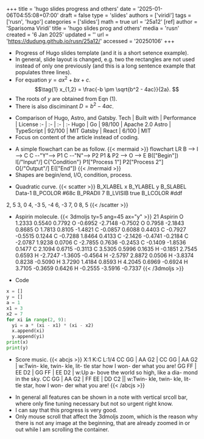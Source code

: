 +++
title = 'hugo slides progress and others'
date = '2025-01-06T04:55:08+07:00'
draft = false
type = 'slides'
authors = ['viridi']
tags = ['rusn', 'hugo']
categories = ['slides']
math = true
url = '25a12'
[ref]
author = 'Sparisoma Viridi' 
title = 'hugo slides prog and others'
media = 'rusn'
created = '6 Jan 2025'
updated = ''
url = 'https://dudung.github.io/rusn/25a12/'
accessed = '20250106'
+++
<!--more-->

+ Progress of Hugo slides template (and it is a short setence example).
+ In general, slide layout is changed, e.g. two the rectangles are not used instead of only one previously (and this is a long sentence example that populates three lines). 
+ For equation $y = ax^2 + bx + c$.
$$\tag{1}
x_{1,2} = \frac{-b \pm \sqrt{b^2 - 4ac}}{2a}.
$$
+ The roots of $y$ are obtained from Eqn (1).
+ There is also disciminant $D = b^2 - 4ac$.

- Comparison of Hugo, Astro, and Gatsby.
Tech | Built with | Performance | License
:- | :- | :- | :-
Hugo   | Go          | 98/100 | Apache 2.0
Astro  | TypeScript  | 92/100 | MIT
Gatsby | React       | 6/100 | MIT
- Focus on content of the article instead of coding.

+ A simple flowchart can be as follow.
{{< mermaid >}}
flowchart LR
  B --> I --> C
  C --"Y"--> P1
  C --"N"--> P2
  P1 & P2 --> O --> E
  B(["Begin"])
  I[/"Input"/]
  C{"Condition"}
  P1["Process 1"]
  P2["Process 2"]
  O[/"Output"/]
  E(["End"])
{{< /mermaid >}}
+ Shapes are begin/end, I/O, condition, process.

- Quadratic curve.
{{< scatter >}}
B_XLABEL x
B_YLABEL y
B_SLABEL Data-1
B_PCOLOR #68c
B_PRADII 7
B_LVISIB true
B_LCOLOR #ddf

2, 5
3, 0
4, -3
5, -4
6, -3
7, 0 
8, 5
{{< /scatter >}}

+ Aspirin molecule.
{{< 3dmoljs ty=5 ang=45 ax="y" >}}
21
Aspirin
O    1.2333    0.5540    0.7792
O   -0.6952   -2.7148   -0.7502
O    0.7958   -2.1843    0.8685
O    1.7813    0.8105   -1.4821
C   -0.0857    0.6088    0.4403
C   -0.7927   -0.5515    0.1244
C   -0.7288    1.8464    0.4133
C   -2.1426   -0.4741   -0.2184
C   -2.0787    1.9238    0.0706
C   -2.7855    0.7636   -0.2453
C   -0.1409   -1.8536    0.1477
C    2.1094    0.6715   -0.3113
C    3.5305    0.5996    0.1635
H   -0.1851    2.7545    0.6593
H   -2.7247   -1.3605   -0.4564
H   -2.5797    2.8872    0.0506
H   -3.8374    0.8238   -0.5090
H    3.7290    1.4184    0.8593
H    4.2045    0.6969   -0.6924
H    3.7105   -0.3659    0.6426
H   -0.2555   -3.5916   -0.7337
{{< /3dmoljs >}}

- Code
```py
x = []
y = []
a = 1
x1 = 3
x2 = 7
for xi in range(2, 9):
  yi = a * (xi - x1) * (xi - x2)
  x.append(xi)
  y.append(yi)
print(x)
print(y)
```

+ Score music.
{{< abcjs >}}
X:1
K:C
L:1/4
CC GG | AA G2 | CC GG | AA G2 |
w:Twin- kle, twin- kle, lit- tle star how I won- der what you are!
GG FF | EE D2 | GG FF | EE D2 |
w:Up a- bove the world so high, like a dia- mond in the sky.
CC GG | AA G2 | FF EE | DD C2 ||
w:Twin- kle, twin- kle, lit- tle star, how I won- der what you are!
{{< /abcjs >}}

- In general all features can be shown in a note with vertical srcoll bar, where only fine tuning necessary but not so urgent right know.
- I can say that this progress is very good.
- Only mouse scroll that affect the 3dmoljs zoom, which is the reason why there is not any image at the beginning, that are already zoomed in or out while I am scrolling the container.
